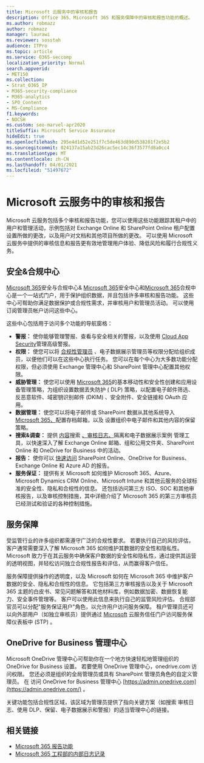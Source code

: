 ```yaml
---
title: Microsoft 云服务中的审核和报告
description: Office 365、Microsoft 365 和服务保障中的审核和报告功能的概述。
ms.author: robmazz
author: robmazz
manager: laurawi
ms.reviewer: sosstah
audience: ITPro
ms.topic: article
ms.service: O365-seccomp
localization_priority: Normal
search.appverid:
- MET150
ms.collection:
- Strat_O365_IP
- M365-security-compliance
- M365-analytics
- SPO_Content
- MS-Compliance
f1.keywords:
- NOCSH
ms.custom: seo-marvel-apr2020
titleSuffix: Microsoft Service Assurance
hideEdit: true
ms.openlocfilehash: 295e4d1d52e251f7c5de463d890d538201f2e5b2
ms.sourcegitcommit: 024137a15ab23d26cac5ec14c36f3577fd8a0cc4
ms.translationtype: MT
ms.contentlocale: zh-CN
ms.lasthandoff: 04/01/2021
ms.locfileid: "51497672"
---
```

# <a name="auditing-and-reporting-in-microsoft-cloud-services"></a>Microsoft 云服务中的审核和报告

Microsoft 云服务包括多个审核和报告功能，您可以使用这些功能跟踪其租户中的用户和管理活动，示例包括对 Exchange Online 和 SharePoint Online 租户配置设置所做的更改，以及用户对文档和其他项目所做的更改。 可以使用 Microsoft 云服务中提供的审核信息和报告更有效地管理用户体验、降低风险和履行合规性义务。

## <a name="security--compliance-centers"></a>安全&合规中心

[Microsoft 365](https://protection.office.com)安全与合规中心& [Microsoft 365](https://security.microsoft.com)安全中心和[Microsoft 365](https://compliance.microsoft.com)合规中心是一个一站式门户，用于保护组织数据，并且包括许多审核和报告功能。 这些中心可帮助你满足数据保护或合规性需求，并审核用户和管理员活动。 可以使用订阅管理员帐户访问这些中心。

这些中心包括用于访问多个功能的导航窗格：

- **警报：** 使你能够管理警报、查看与安全相关的警报，以及使用 [Cloud App Security](/cloud-app-security/what-is-cloud-app-security)管理高级警报。
- **权限：** 使您可以将 [合规性管理员](/microsoft-365/security/office-365-security/grant-access-to-the-security-and-compliance-center) 、电子数据展示管理员等权限分配给组织成员，以便他们可以在这些中心执行任务。 您可以在每个中心为大多数功能分配权限，但必须使用 Exchange 管理中心和 SharePoint 管理中心配置其他权限。
- **威胁管理：** 使您可以使用 [Microsoft 365](https://support.microsoft.com/office/overview-of-basic-mobility-and-security-for-microsoft-365-faa7d8e5-645d-4d59-839c-c8d4c1869e4a)的基本移动性和安全性创建和应用设备管理策略，为组织设置数据丢失防护 [ (](/microsoft-365/compliance/data-loss-prevention-policies) DLP) 策略，以配置电子邮件筛选、反恶意软件、域密钥识别邮件 (DKIM) 、安全附件、安全链接和 OAuth 应用。
- **数据管理：** 使您可以将电子邮件或 SharePoint 数据从其他系统导入 [Microsoft 365、](https://support.office.com/article/Import-PST-files-or-SharePoint-data-to-Office-365-ba688e0a-0fcb-4bd7-8e57-2b669564ea84)配置存档邮箱，以及 [](/microsoft-365/compliance/retention-policies)设置组织中电子邮件和其他内容的保留策略。 [](https://support.office.com/article/Enable-archive-mailboxes-in-the-Office-365-Security-Compliance-Center-268a109e-7843-405b-bb3d-b9393b2342ce)
- **搜索&调查：** 提供 [内容](https://support.office.com/article/Run-a-Content-Search-in-the-Office-365-Security-Compliance-Center-61852fd9-fe8a-4880-a339-cb19ed3bff4a)搜索 [、审核日志、](https://support.office.com/article/Search-the-audit-log-in-the-Office-365-Security-Compliance-Center-0d4d0f35-390b-4518-800e-0c7ec95e946c)隔离和电子数据展示案例 [](https://support.office.com/article/Manage-eDiscovery-cases-in-the-Office-365-Security-Compliance-Center-edea80d6-20a7-40fb-b8c4-5e8c8395f6da)管理工具，以快速深入了解 Exchange Online 邮箱、组和公用文件夹、SharePoint Online 和 OneDrive for Business 中的活动。
- **报告：** 使你可以 [快速访问](https://support.office.com/article/Reports-in-the-Office-365-Security-Compliance-Center-7acd33ce-1ec8-49fb-b625-43bac7b58c5a) SharePoint Online、OneDrive for Business、Exchange Online 和 Azure AD 的报告。
- **服务保证：** 提供有关 Microsoft 如何维护 Microsoft 365、Azure、Microsoft Dynamics CRM Online、Microsoft Intune 和其他云服务的全球标准的安全性、隐私和合规性的信息。 还包括访问第三方 ISO、SOC 和其他审核报告，以及审核控制措施，其中详细介绍了 Microsoft 365 的第三方审核员已经测试和验证的各种控制措施。

## <a name="service-assurance"></a>服务保障

受监管行业的许多组织都需遵守广泛的合规性要求。 若要执行自己的风险评估，客户通常需要深入了解 Microsoft 365 如何维护其数据的安全性和隐私性。 Microsoft 致力于在其云服务中确保客户数据的安全性和隐私性，通过提供其运营的透明视图，并轻松访问独立合规性报告和评估，从而赢得客户信任。

服务保障提供操作的透明度，以及 Microsoft 如何在 Microsoft 365 中维护客户数据的安全、隐私和合规性的信息。 它包括第三方审核报告以及关于 Microsoft 365 主题的白皮书、常见问题解答和其他材料库，例如数据加密、数据恢复能力、安全事件管理等。 客户可以使用此信息来执行自己的监管风险评估。 合规部官员可以分配"服务保证用户"角色，以允许用户访问服务保障。 租户管理员还可以向外部用户（如独立审核员）提供通过 [Microsoft](https://aka.ms/STP) 云服务信任门户访问服务保障仪表板中 (STP) 。

## <a name="onedrive-for-business-admin-center"></a>OneDrive for Business 管理中心

Microsoft OneDrive 管理中心可帮助你在一个地方快速轻松地管理组织的 OneDrive for Business 设置。 若要使用 OneDrive 管理中心，onedrive.com 访问权限。 您还必须是组织的全局管理员或具有 SharePoint 管理员角色的自定义管理员。 在 访问 OneDrive for Business 管理中心 [https://admin.onedrive.com](https://admin.onedrive.com/) 。

关键功能包括合规性区域，该区域为管理员提供了指向关键方案（如搜索 审核日志、使用 DLP、保留、电子数据展示和警报）的适当管理中心的链接。

## <a name="related-links"></a>相关链接

- [Microsoft 365 报告功能](assurance-reporting-features.md)
- [Microsoft 365 工程部的内部日志记录](assurance-internal-logging.md)
